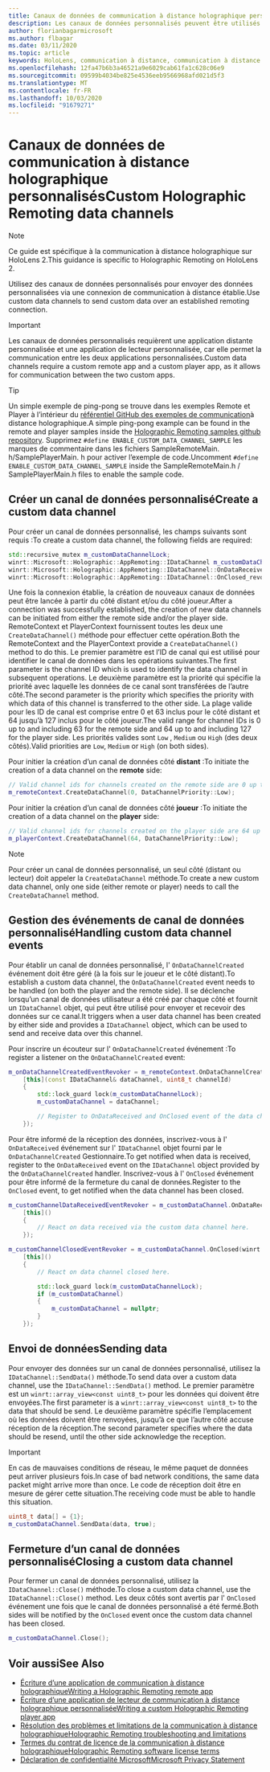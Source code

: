 ```yaml
---
title: Canaux de données de communication à distance holographique personnalisés
description: Les canaux de données personnalisés peuvent être utilisés pour envoyer des données utilisateur sur la connexion de communication à distance holographique déjà établie.
author: florianbagarmicrosoft
ms.author: flbagar
ms.date: 03/11/2020
ms.topic: article
keywords: HoloLens, communication à distance, communication à distance holographique
ms.openlocfilehash: 12fa47b6b3a46521a9e6029cab61fa1c628c06e9
ms.sourcegitcommit: 09599b4034be825e4536eeb9566968afd021d5f3
ms.translationtype: MT
ms.contentlocale: fr-FR
ms.lasthandoff: 10/03/2020
ms.locfileid: "91679271"
---
```

# <a name="custom-holographic-remoting-data-channels"></a><span data-ttu-id="3aa70-104">Canaux de données de communication à distance holographique personnalisés</span><span class="sxs-lookup"><span data-stu-id="3aa70-104">Custom Holographic Remoting data channels</span></span>

>[!NOTE]
><span data-ttu-id="3aa70-105">Ce guide est spécifique à la communication à distance holographique sur HoloLens 2.</span><span class="sxs-lookup"><span data-stu-id="3aa70-105">This guidance is specific to Holographic Remoting on HoloLens 2.</span></span>

<span data-ttu-id="3aa70-106">Utilisez des canaux de données personnalisés pour envoyer des données personnalisées via une connexion de communication à distance établie.</span><span class="sxs-lookup"><span data-stu-id="3aa70-106">Use custom data channels to send custom data over an established remoting connection.</span></span>

>[!IMPORTANT]
><span data-ttu-id="3aa70-107">Les canaux de données personnalisés requièrent une application distante personnalisée et une application de lecteur personnalisée, car elle permet la communication entre les deux applications personnalisées.</span><span class="sxs-lookup"><span data-stu-id="3aa70-107">Custom data channels require a custom remote app and a custom player app, as it allows for communication between the two custom apps.</span></span>

>[!TIP]
><span data-ttu-id="3aa70-108">Un simple exemple de ping-pong se trouve dans les exemples Remote et Player à l’intérieur du [référentiel GitHub des exemples de communication](https://github.com/microsoft/MixedReality-HolographicRemoting-Samples)à distance holographique.</span><span class="sxs-lookup"><span data-stu-id="3aa70-108">A simple ping-pong example can be found in the remote and player samples inside the [Holographic Remoting samples github repository](https://github.com/microsoft/MixedReality-HolographicRemoting-Samples).</span></span> <span data-ttu-id="3aa70-109">Supprimez ```#define ENABLE_CUSTOM_DATA_CHANNEL_SAMPLE``` les marques de commentaire dans les fichiers SampleRemoteMain. h/SamplePlayerMain. h pour activer l’exemple de code.</span><span class="sxs-lookup"><span data-stu-id="3aa70-109">Uncomment ```#define ENABLE_CUSTOM_DATA_CHANNEL_SAMPLE``` inside the SampleRemoteMain.h / SamplePlayerMain.h files to enable the sample code.</span></span>


## <a name="create-a-custom-data-channel"></a><span data-ttu-id="3aa70-110">Créer un canal de données personnalisé</span><span class="sxs-lookup"><span data-stu-id="3aa70-110">Create a custom data channel</span></span>


<span data-ttu-id="3aa70-111">Pour créer un canal de données personnalisé, les champs suivants sont requis :</span><span class="sxs-lookup"><span data-stu-id="3aa70-111">To create a custom data channel, the following fields are required:</span></span>
```cpp
std::recursive_mutex m_customDataChannelLock;
winrt::Microsoft::Holographic::AppRemoting::IDataChannel m_customDataChannel = nullptr;
winrt::Microsoft::Holographic::AppRemoting::IDataChannel::OnDataReceived_revoker m_customChannelDataReceivedEventRevoker;
winrt::Microsoft::Holographic::AppRemoting::IDataChannel::OnClosed_revoker m_customChannelClosedEventRevoker;
```

<span data-ttu-id="3aa70-112">Une fois la connexion établie, la création de nouveaux canaux de données peut être lancée à partir du côté distant et/ou du côté joueur.</span><span class="sxs-lookup"><span data-stu-id="3aa70-112">After a connection was successfully established, the creation of new data channels can be initiated from either the remote side and/or the player side.</span></span> <span data-ttu-id="3aa70-113">RemoteContext et PlayerContext fournissent toutes les deux une ```CreateDataChannel()``` méthode pour effectuer cette opération.</span><span class="sxs-lookup"><span data-stu-id="3aa70-113">Both the RemoteContext and the PlayerContext provide a ```CreateDataChannel()``` method to do this.</span></span> <span data-ttu-id="3aa70-114">Le premier paramètre est l’ID de canal qui est utilisé pour identifier le canal de données dans les opérations suivantes.</span><span class="sxs-lookup"><span data-stu-id="3aa70-114">The first parameter is the channel ID which is used to identify the data channel in subsequent operations.</span></span> <span data-ttu-id="3aa70-115">Le deuxième paramètre est la priorité qui spécifie la priorité avec laquelle les données de ce canal sont transférées de l’autre côté.</span><span class="sxs-lookup"><span data-stu-id="3aa70-115">The second parameter is the priority which specifies the priority with which data of this channel is transferred to the other side.</span></span> <span data-ttu-id="3aa70-116">La plage valide pour les ID de canal est comprise entre 0 et 63 inclus pour le côté distant et 64 jusqu’à 127 inclus pour le côté joueur.</span><span class="sxs-lookup"><span data-stu-id="3aa70-116">The valid range for channel IDs is 0 up to and including 63 for the remote side and 64 up to and including 127 for the player side.</span></span> <span data-ttu-id="3aa70-117">Les priorités valides sont ```Low``` , ```Medium``` ou ```High``` (des deux côtés).</span><span class="sxs-lookup"><span data-stu-id="3aa70-117">Valid priorities are ```Low```, ```Medium``` or ```High``` (on both sides).</span></span>

<span data-ttu-id="3aa70-118">Pour initier la création d’un canal de données côté **distant** :</span><span class="sxs-lookup"><span data-stu-id="3aa70-118">To initiate the creation of a data channel on the **remote** side:</span></span>
```cpp
// Valid channel ids for channels created on the remote side are 0 up to and including 63
m_remoteContext.CreateDataChannel(0, DataChannelPriority::Low);
```

<span data-ttu-id="3aa70-119">Pour initier la création d’un canal de données côté **joueur** :</span><span class="sxs-lookup"><span data-stu-id="3aa70-119">To initiate the creation of a data channel on the **player** side:</span></span>
```cpp
// Valid channel ids for channels created on the player side are 64 up to and including 127
m_playerContext.CreateDataChannel(64, DataChannelPriority::Low);
```

>[!NOTE]
><span data-ttu-id="3aa70-120">Pour créer un canal de données personnalisé, un seul côté (distant ou lecteur) doit appeler la ```CreateDataChannel``` méthode.</span><span class="sxs-lookup"><span data-stu-id="3aa70-120">To create a new custom data channel, only one side (either remote or player) needs to call the ```CreateDataChannel``` method.</span></span>

## <a name="handling-custom-data-channel-events"></a><span data-ttu-id="3aa70-121">Gestion des événements de canal de données personnalisé</span><span class="sxs-lookup"><span data-stu-id="3aa70-121">Handling custom data channel events</span></span>

<span data-ttu-id="3aa70-122">Pour établir un canal de données personnalisé, l' ```OnDataChannelCreated``` événement doit être géré (à la fois sur le joueur et le côté distant).</span><span class="sxs-lookup"><span data-stu-id="3aa70-122">To establish a custom data channel, the ```OnDataChannelCreated``` event needs to be handled (on both the player and the remote side).</span></span> <span data-ttu-id="3aa70-123">Il se déclenche lorsqu’un canal de données utilisateur a été créé par chaque côté et fournit un ```IDataChannel``` objet, qui peut être utilisé pour envoyer et recevoir des données sur ce canal.</span><span class="sxs-lookup"><span data-stu-id="3aa70-123">It triggers when a user data channel has been created by either side and provides a ```IDataChannel``` object, which can be used to send and receive data over this channel.</span></span>

<span data-ttu-id="3aa70-124">Pour inscrire un écouteur sur l' ```OnDataChannelCreated``` événement :</span><span class="sxs-lookup"><span data-stu-id="3aa70-124">To register a listener on the ```OnDataChannelCreated``` event:</span></span>
```cpp
m_onDataChannelCreatedEventRevoker = m_remoteContext.OnDataChannelCreated(winrt::auto_revoke,
    [this](const IDataChannel& dataChannel, uint8_t channelId)
    {
        std::lock_guard lock(m_customDataChannelLock);
        m_customDataChannel = dataChannel;

        // Register to OnDataReceived and OnClosed event of the data channel here, see below...
    });
```

<span data-ttu-id="3aa70-125">Pour être informé de la réception des données, inscrivez-vous à l' ```OnDataReceived``` événement sur l' ```IDataChannel``` objet fourni par le ```OnDataChannelCreated``` Gestionnaire.</span><span class="sxs-lookup"><span data-stu-id="3aa70-125">To get notified when data is received, register to the ```OnDataReceived``` event on the ```IDataChannel``` object provided by the ```OnDataChannelCreated``` handler.</span></span> <span data-ttu-id="3aa70-126">Inscrivez-vous à l' ```OnClosed``` événement pour être informé de la fermeture du canal de données.</span><span class="sxs-lookup"><span data-stu-id="3aa70-126">Register to the ```OnClosed``` event, to get notified when the data channel has been closed.</span></span>

```cpp
m_customChannelDataReceivedEventRevoker = m_customDataChannel.OnDataReceived(winrt::auto_revoke, 
    [this]()
    {
        // React on data received via the custom data channel here.
    });

m_customChannelClosedEventRevoker = m_customDataChannel.OnClosed(winrt::auto_revoke,
    [this]()
    {
        // React on data channel closed here.

        std::lock_guard lock(m_customDataChannelLock);
        if (m_customDataChannel)
        {
            m_customDataChannel = nullptr;
        }
    });
```

## <a name="sending-data"></a><span data-ttu-id="3aa70-127">Envoi de données</span><span class="sxs-lookup"><span data-stu-id="3aa70-127">Sending data</span></span>

<span data-ttu-id="3aa70-128">Pour envoyer des données sur un canal de données personnalisé, utilisez la ```IDataChannel::SendData()``` méthode.</span><span class="sxs-lookup"><span data-stu-id="3aa70-128">To send data over a custom data channel, use the ```IDataChannel::SendData()``` method.</span></span> <span data-ttu-id="3aa70-129">Le premier paramètre est un ```winrt::array_view<const uint8_t>``` pour les données qui doivent être envoyées.</span><span class="sxs-lookup"><span data-stu-id="3aa70-129">The first parameter is a ```winrt::array_view<const uint8_t>``` to the data that should be send.</span></span> <span data-ttu-id="3aa70-130">Le deuxième paramètre spécifie l’emplacement où les données doivent être renvoyées, jusqu’à ce que l’autre côté accuse réception de la réception.</span><span class="sxs-lookup"><span data-stu-id="3aa70-130">The second parameter specifies where the data should be resend, until the other side acknowledge the reception.</span></span> 

>[!IMPORTANT]
><span data-ttu-id="3aa70-131">En cas de mauvaises conditions de réseau, le même paquet de données peut arriver plusieurs fois.</span><span class="sxs-lookup"><span data-stu-id="3aa70-131">In case of bad network conditions, the same data packet might arrive more than once.</span></span> <span data-ttu-id="3aa70-132">Le code de réception doit être en mesure de gérer cette situation.</span><span class="sxs-lookup"><span data-stu-id="3aa70-132">The receiving code must be able to handle this situation.</span></span>

```cpp
uint8_t data[] = {1};
m_customDataChannel.SendData(data, true);
```

## <a name="closing-a-custom-data-channel"></a><span data-ttu-id="3aa70-133">Fermeture d’un canal de données personnalisé</span><span class="sxs-lookup"><span data-stu-id="3aa70-133">Closing a custom data channel</span></span>

<span data-ttu-id="3aa70-134">Pour fermer un canal de données personnalisé, utilisez la ```IDataChannel::Close()``` méthode.</span><span class="sxs-lookup"><span data-stu-id="3aa70-134">To close a custom data channel, use the ```IDataChannel::Close()``` method.</span></span> <span data-ttu-id="3aa70-135">Les deux côtés sont avertis par l' ```OnClosed``` événement une fois que le canal de données personnalisé a été fermé.</span><span class="sxs-lookup"><span data-stu-id="3aa70-135">Both sides will be notified by the ```OnClosed``` event once the custom data channel has been closed.</span></span>

```cpp
m_customDataChannel.Close();
```

## <a name="see-also"></a><span data-ttu-id="3aa70-136">Voir aussi</span><span class="sxs-lookup"><span data-stu-id="3aa70-136">See Also</span></span>
* [<span data-ttu-id="3aa70-137">Écriture d’une application de communication à distance holographique</span><span class="sxs-lookup"><span data-stu-id="3aa70-137">Writing a Holographic Remoting remote app</span></span>](holographic-remoting-create-host.md)
* [<span data-ttu-id="3aa70-138">Écriture d’une application de lecteur de communication à distance holographique personnalisée</span><span class="sxs-lookup"><span data-stu-id="3aa70-138">Writing a custom Holographic Remoting player app</span></span>](holographic-remoting-create-player.md)
* [<span data-ttu-id="3aa70-139">Résolution des problèmes et limitations de la communication à distance holographique</span><span class="sxs-lookup"><span data-stu-id="3aa70-139">Holographic Remoting troubleshooting and limitations</span></span>](holographic-remoting-troubleshooting.md)
* [<span data-ttu-id="3aa70-140">Termes du contrat de licence de la communication à distance holographique</span><span class="sxs-lookup"><span data-stu-id="3aa70-140">Holographic Remoting software license terms</span></span>](https://docs.microsoft.com//legal/mixed-reality/microsoft-holographic-remoting-software-license-terms)
* [<span data-ttu-id="3aa70-141">Déclaration de confidentialité Microsoft</span><span class="sxs-lookup"><span data-stu-id="3aa70-141">Microsoft Privacy Statement</span></span>](https://go.microsoft.com/fwlink/?LinkId=521839)
